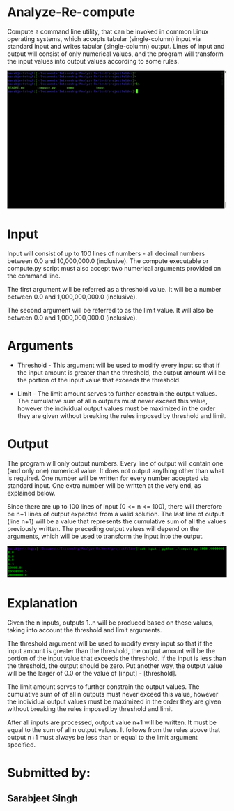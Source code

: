 # Analyze-Re-compute

Compute a command line utility, that can be invoked in common Linux operating systems, which accepts tabular (single-column) input via standard input and writes tabular (single-column) output. Lines of input and output will consist of only numerical values, and the program will transform the input values into output values according to some rules.

![Working](demo/demo.gif)

# Input

Input will consist of up to 100 lines of numbers - all decimal numbers between 0.0 and 10,000,000.0 (inclusive). The compute executable or compute.py script must also accept two numerical arguments provided on the command line.

The first argument will be referred as a threshold value. It will be a number between 0.0 and 1,000,000,000.0 (inclusive).

The second argument will be referred to as the limit value. It will also be between 0.0 and 1,000,000,000.0 (inclusive).

# Arguments

- Threshold - This argument will be used to modify every input so that if the input amount is greater than the threshold, the output amount will be the portion of the input value that exceeds the threshold.

- Limit - The limit amount serves to further constrain the output values. The cumulative sum of all n outputs must never exceed this value, however the individual output values must be maximized in the order they are given without breaking the rules imposed by threshold and limit.

# Output

The program will only output numbers. Every line of output will contain one (and only one) numerical value. It does not output anything other than what is required. One number will be written for every number accepted via standard input. One extra number will be written at the very end, as explained below.

Since there are up to 100 lines of input (0 <= n <= 100), there will therefore be n+1 lines of output expected from a valid solution. The last line of output (line n+1) will be a value that represents the cumulative sum of all the values previously written. The preceding output values will depend on the arguments, which will be used to transform the input into the output.

![Demo Run](demo/demo.png)

# Explanation

Given the n inputs, outputs 1..n will be produced based on these values, taking into account the threshold and limit arguments.

The threshold argument will be used to modify every input so that if the input amount is greater than the threshold, the output amount will be the portion of the input value that exceeds the threshold. If the input is less than the threshold, the output should be zero. Put another way, the output value will be the larger of 0.0 or the value of [input] - [threshold].

The limit amount serves to further constrain the output values. The cumulative sum of of all n outputs must never exceed this value, however the individual output values must be maximized in the order they are given without breaking the rules imposed by threshold and limit.

After all inputs are processed, output value n+1 will be written. It must be equal to the sum of all n output values. It follows from the rules above that output n+1 must always be less than or equal to the limit argument specified.

# Submitted by:

## Sarabjeet Singh
